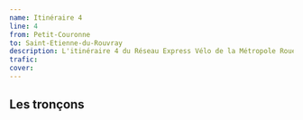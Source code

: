 ```yaml
---
name: Itinéraire 4
line: 4
from: Petit-Couronne
to: Saint-Etienne-du-Rouvray
description: L'itinéraire 4 du Réseau Express Vélo de la Métropole Rouen Normandie relie les villes de Petit-Couronne et de Saint-Etienne-du-Rouvray. Il est connecté à Petit-Couronne à l'itinéraire 3 et à Saint-Etienne-du-Rouvray à l'itinéraire 5.
trafic: 
cover: 
---
```


## Les tronçons 

